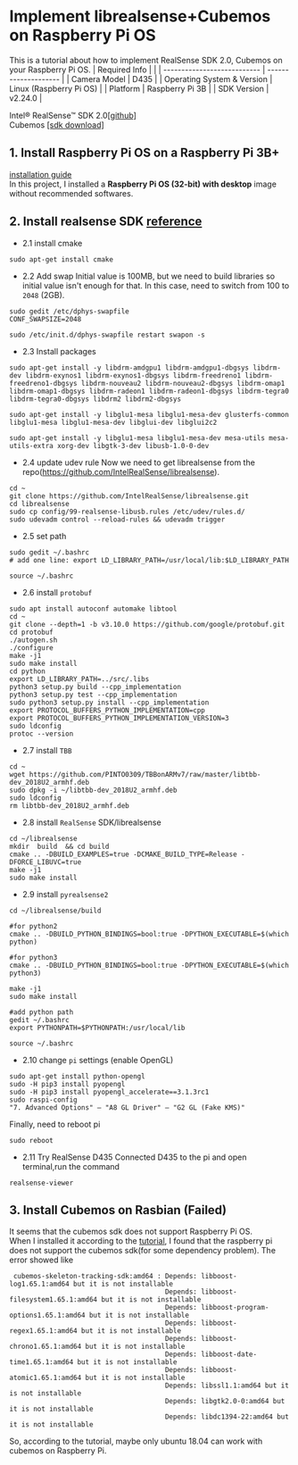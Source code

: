 # Implement librealsense+Cubemos on Raspberry Pi OS
This is a tutorial about how to implement RealSense SDK 2.0, Cubemos on your Raspberry Pi OS.
| Required Info               |                      |
| --------------------------- | -------------------- |
| Camera Model                | D435               |
| Operating System & Version  | Linux (Raspberry Pi OS) |
| Platform                    | Raspberry Pi 3B      |
| SDK Version                 | v2.24.0              |

Intel® RealSense™ SDK 2.0[[github]](https://github.com/IntelRealSense/librealsense)  
Cubemos [[sdk download]](https://www.intelrealsense.com/skeleton-tracking/) 

## 1. Install Raspberry Pi OS on a Raspberry Pi 3B+
  [installation guide](https://www.raspberrypi.org/documentation/installation/installing-images/README.md)  
  In this project, I installed a **Raspberry Pi OS (32-bit) with desktop** image without recommended softwares.
  
## 2. Install realsense SDK [reference](https://github.com/IntelRealSense/librealsense/blob/master/doc/installation_raspbian.md)
- 2.1 install cmake
```
sudo apt-get install cmake
```
- 2.2 Add swap
Initial value is 100MB, but we need to build libraries so initial value isn't enough for that.
In this case, need to switch from 100 to `2048` (2GB).  
```
sudo gedit /etc/dphys-swapfile
CONF_SWAPSIZE=2048

sudo /etc/init.d/dphys-swapfile restart swapon -s
```

- 2.3 Install packages
```
sudo apt-get install -y libdrm-amdgpu1 libdrm-amdgpu1-dbgsys libdrm-dev libdrm-exynos1 libdrm-exynos1-dbgsys libdrm-freedreno1 libdrm-freedreno1-dbgsys libdrm-nouveau2 libdrm-nouveau2-dbgsys libdrm-omap1 libdrm-omap1-dbgsys libdrm-radeon1 libdrm-radeon1-dbgsys libdrm-tegra0 libdrm-tegra0-dbgsys libdrm2 libdrm2-dbgsys

sudo apt-get install -y libglu1-mesa libglu1-mesa-dev glusterfs-common libglu1-mesa libglu1-mesa-dev libglui-dev libglui2c2

sudo apt-get install -y libglu1-mesa libglu1-mesa-dev mesa-utils mesa-utils-extra xorg-dev libgtk-3-dev libusb-1.0-0-dev
```

- 2.4 update udev rule
Now we need to get librealsense from the repo(https://github.com/IntelRealSense/librealsense).
```
cd ~
git clone https://github.com/IntelRealSense/librealsense.git
cd librealsense
sudo cp config/99-realsense-libusb.rules /etc/udev/rules.d/ 
sudo udevadm control --reload-rules && udevadm trigger 

```

- 2.5 set path
```
sudo gedit ~/.bashrc
# add one line: export LD_LIBRARY_PATH=/usr/local/lib:$LD_LIBRARY_PATH

source ~/.bashrc

```

- 2.6 install `protobuf`
```
sudo apt install autoconf automake libtool
cd ~
git clone --depth=1 -b v3.10.0 https://github.com/google/protobuf.git
cd protobuf
./autogen.sh
./configure
make -j1
sudo make install
cd python
export LD_LIBRARY_PATH=../src/.libs
python3 setup.py build --cpp_implementation 
python3 setup.py test --cpp_implementation
sudo python3 setup.py install --cpp_implementation
export PROTOCOL_BUFFERS_PYTHON_IMPLEMENTATION=cpp
export PROTOCOL_BUFFERS_PYTHON_IMPLEMENTATION_VERSION=3
sudo ldconfig
protoc --version
```

- 2.7 install `TBB`
```
cd ~
wget https://github.com/PINTO0309/TBBonARMv7/raw/master/libtbb-dev_2018U2_armhf.deb
sudo dpkg -i ~/libtbb-dev_2018U2_armhf.deb
sudo ldconfig
rm libtbb-dev_2018U2_armhf.deb
```

- 2.8 install `RealSense` SDK/librealsense
```
cd ~/librealsense
mkdir  build  && cd build
cmake .. -DBUILD_EXAMPLES=true -DCMAKE_BUILD_TYPE=Release -DFORCE_LIBUVC=true
make -j1
sudo make install
```

- 2.9 install `pyrealsense2`
```
cd ~/librealsense/build

#for python2
cmake .. -DBUILD_PYTHON_BINDINGS=bool:true -DPYTHON_EXECUTABLE=$(which python)

#for python3
cmake .. -DBUILD_PYTHON_BINDINGS=bool:true -DPYTHON_EXECUTABLE=$(which python3)

make -j1
sudo make install

#add python path
gedit ~/.bashrc
export PYTHONPATH=$PYTHONPATH:/usr/local/lib

source ~/.bashrc

```

- 2.10 change `pi` settings (enable OpenGL)
```
sudo apt-get install python-opengl
sudo -H pip3 install pyopengl
sudo -H pip3 install pyopengl_accelerate==3.1.3rc1
sudo raspi-config
"7. Advanced Options" – "A8 GL Driver" – "G2 GL (Fake KMS)"
```

Finally, need to reboot pi
```
sudo reboot
```


- 2.11 Try RealSense D435
Connected D435 to the pi and open terminal,run the command
```
realsense-viewer
```

## 3. Install Cubemos on Rasbian (Failed)
It seems that the cubemos sdk does not support Raspberry Pi OS.  
When I installed it according to the [tutorial](https://dev.intelrealsense.com/docs/skeleton-tracking-sdk-installation-guide), I found that the raspberry pi does not support the cubemos sdk(for some dependency problem). The error showed like
```
 cubemos-skeleton-tracking-sdk:amd64 : Depends: libboost-log1.65.1:amd64 but it is not installable
                                       Depends: libboost-filesystem1.65.1:amd64 but it is not installable
                                       Depends: libboost-program-options1.65.1:amd64 but it is not installable
                                       Depends: libboost-regex1.65.1:amd64 but it is not installable
                                       Depends: libboost-chrono1.65.1:amd64 but it is not installable
                                       Depends: libboost-date-time1.65.1:amd64 but it is not installable
                                       Depends: libboost-atomic1.65.1:amd64 but it is not installable
                                       Depends: libssl1.1:amd64 but it is not installable
                                       Depends: libgtk2.0-0:amd64 but it is not installable
                                       Depends: libdc1394-22:amd64 but it is not installable
```
So, according to the tutorial, maybe only ubuntu 18.04 can work with cubemos on Raspberry Pi.

